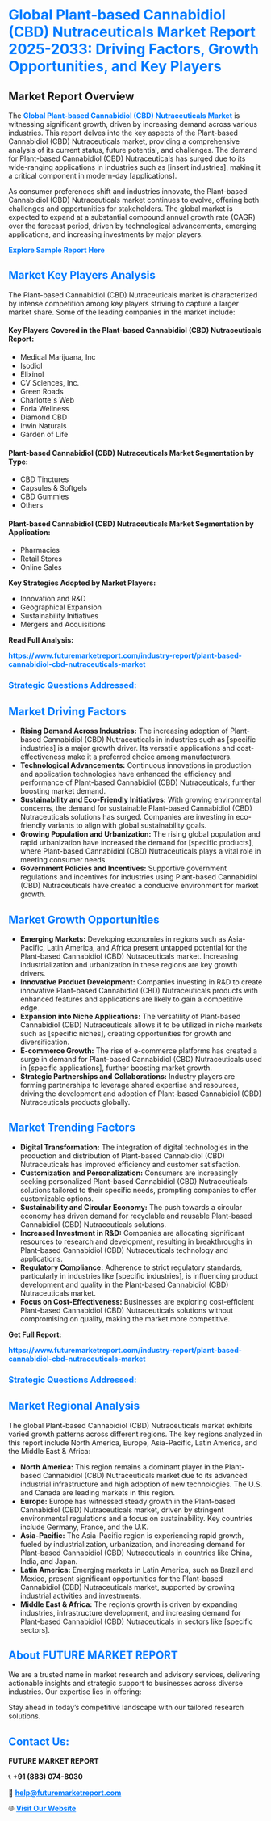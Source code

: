 <h1 style="color: #007BFF;">Global Plant-based Cannabidiol (CBD) Nutraceuticals Market Report 2025-2033: Driving Factors, Growth Opportunities, and Key Players</h1>

<section id="overview">
<h2>Market Report Overview</h2>
<p>The <a href="https://www.futuremarketreport.com/industry-report/plant-based-cannabidiol-cbd-nutraceuticals-market" style="color: #007BFF; text-decoration: none;"><strong>Global Plant-based Cannabidiol (CBD) Nutraceuticals Market</strong></a> is witnessing significant growth, driven by increasing demand across various industries. This report delves into the key aspects of the Plant-based Cannabidiol (CBD) Nutraceuticals market, providing a comprehensive analysis of its current status, future potential, and challenges. The demand for Plant-based Cannabidiol (CBD) Nutraceuticals has surged due to its wide-ranging applications in industries such as [insert industries], making it a critical component in modern-day [applications].</p>
<p>As consumer preferences shift and industries innovate, the Plant-based Cannabidiol (CBD) Nutraceuticals market continues to evolve, offering both challenges and opportunities for stakeholders. The global market is expected to expand at a substantial compound annual growth rate (CAGR) over the forecast period, driven by technological advancements, emerging applications, and increasing investments by major players.</p>
</section>

<section id="overview">
<p><a href="https://www.futuremarketreport.com/request-sample/reportId=79768" style="color: #007BFF; text-decoration: none;"><strong>Explore Sample Report Here</strong></a></p>
</section>

<section id="key-players">
<h2 style="color: #007BFF;">Market Key Players Analysis</h2>
<p>The Plant-based Cannabidiol (CBD) Nutraceuticals market is characterized by intense competition among key players striving to capture a larger market share. Some of the leading companies in the market include:</p>
<h4>Key Players Covered in the Plant-based Cannabidiol (CBD) Nutraceuticals Report:</h4>
<ul><li>Medical Marijuana, Inc</li><li>Isodiol</li><li>Elixinol</li><li>CV Sciences, Inc.</li><li>Green Roads</li><li>Charlotte`s Web</li><li>Foria Wellness</li><li>Diamond CBD</li><li>Irwin Naturals</li><li>Garden of Life</li></ul>
<h4>Plant-based Cannabidiol (CBD) Nutraceuticals Market Segmentation by Type:</h4>
<ul><li>CBD Tinctures</li><li>Capsules &amp; Softgels</li><li>CBD Gummies</li><li>Others</li></ul>

<h4>Plant-based Cannabidiol (CBD) Nutraceuticals Market Segmentation by Application:</h4>
<ul><li>Pharmacies</li><li>Retail Stores</li><li>Online Sales</li></ul>
<p><strong>Key Strategies Adopted by Market Players:</strong></p>
<ul>
<li>Innovation and R&D</li>
<li>Geographical Expansion</li>
<li>Sustainability Initiatives</li>
<li>Mergers and Acquisitions</li>
</ul>
</section>

<section>
<p><strong>Read Full Analysis: </strong></p><a href="https://www.futuremarketreport.com/industry-report/plant-based-cannabidiol-cbd-nutraceuticals-market" style="color: #007BFF; text-decoration: none;"><strong>https://www.futuremarketreport.com/industry-report/plant-based-cannabidiol-cbd-nutraceuticals-market</strong></a>
<h3 style="color: #007BFF;">Strategic Questions Addressed:</h3>
</section>

<section id="driving-factors">
<h2 style="color: #007BFF;">Market Driving Factors</h2>
<ul>
<li><strong>Rising Demand Across Industries:</strong> The increasing adoption of Plant-based Cannabidiol (CBD) Nutraceuticals in industries such as [specific industries] is a major growth driver. Its versatile applications and cost-effectiveness make it a preferred choice among manufacturers.</li>
<li><strong>Technological Advancements:</strong> Continuous innovations in production and application technologies have enhanced the efficiency and performance of Plant-based Cannabidiol (CBD) Nutraceuticals, further boosting market demand.</li>
<li><strong>Sustainability and Eco-Friendly Initiatives:</strong> With growing environmental concerns, the demand for sustainable Plant-based Cannabidiol (CBD) Nutraceuticals solutions has surged. Companies are investing in eco-friendly variants to align with global sustainability goals.</li>
<li><strong>Growing Population and Urbanization:</strong> The rising global population and rapid urbanization have increased the demand for [specific products], where Plant-based Cannabidiol (CBD) Nutraceuticals plays a vital role in meeting consumer needs.</li>
<li><strong>Government Policies and Incentives:</strong> Supportive government regulations and incentives for industries using Plant-based Cannabidiol (CBD) Nutraceuticals have created a conducive environment for market growth.</li>
</ul>
</section>

<section id="growth-opportunities">
<h2 style="color: #007BFF;">Market Growth Opportunities</h2>
<ul>
<li><strong>Emerging Markets:</strong> Developing economies in regions such as Asia-Pacific, Latin America, and Africa present untapped potential for the Plant-based Cannabidiol (CBD) Nutraceuticals market. Increasing industrialization and urbanization in these regions are key growth drivers.</li>
<li><strong>Innovative Product Development:</strong> Companies investing in R&D to create innovative Plant-based Cannabidiol (CBD) Nutraceuticals products with enhanced features and applications are likely to gain a competitive edge.</li>
<li><strong>Expansion into Niche Applications:</strong> The versatility of Plant-based Cannabidiol (CBD) Nutraceuticals allows it to be utilized in niche markets such as [specific niches], creating opportunities for growth and diversification.</li>
<li><strong>E-commerce Growth:</strong> The rise of e-commerce platforms has created a surge in demand for Plant-based Cannabidiol (CBD) Nutraceuticals used in [specific applications], further boosting market growth.</li>
<li><strong>Strategic Partnerships and Collaborations:</strong> Industry players are forming partnerships to leverage shared expertise and resources, driving the development and adoption of Plant-based Cannabidiol (CBD) Nutraceuticals products globally.</li>
</ul>
</section>

<section id="trending-factors">
<h2 style="color: #007BFF;">Market Trending Factors</h2>
<ul>
<li><strong>Digital Transformation:</strong> The integration of digital technologies in the production and distribution of Plant-based Cannabidiol (CBD) Nutraceuticals has improved efficiency and customer satisfaction.</li>
<li><strong>Customization and Personalization:</strong> Consumers are increasingly seeking personalized Plant-based Cannabidiol (CBD) Nutraceuticals solutions tailored to their specific needs, prompting companies to offer customizable options.</li>
<li><strong>Sustainability and Circular Economy:</strong> The push towards a circular economy has driven demand for recyclable and reusable Plant-based Cannabidiol (CBD) Nutraceuticals solutions.</li>
<li><strong>Increased Investment in R&D:</strong> Companies are allocating significant resources to research and development, resulting in breakthroughs in Plant-based Cannabidiol (CBD) Nutraceuticals technology and applications.</li>
<li><strong>Regulatory Compliance:</strong> Adherence to strict regulatory standards, particularly in industries like [specific industries], is influencing product development and quality in the Plant-based Cannabidiol (CBD) Nutraceuticals market.</li>
<li><strong>Focus on Cost-Effectiveness:</strong> Businesses are exploring cost-efficient Plant-based Cannabidiol (CBD) Nutraceuticals solutions without compromising on quality, making the market more competitive.</li>
</ul>
</section>

<section>
<p><strong>Get Full Report: </strong></p><a href="https://www.futuremarketreport.com/industry-report/plant-based-cannabidiol-cbd-nutraceuticals-market" style="color: #007BFF; text-decoration: none;"><strong>https://www.futuremarketreport.com/industry-report/plant-based-cannabidiol-cbd-nutraceuticals-market</strong></a>
<h3 style="color: #007BFF;">Strategic Questions Addressed:</h3>
</section>


<section id="regional-analysis">
<h2 style="color: #007BFF;">Market Regional Analysis</h2>
<p>The global Plant-based Cannabidiol (CBD) Nutraceuticals market exhibits varied growth patterns across different regions. The key regions analyzed in this report include North America, Europe, Asia-Pacific, Latin America, and the Middle East & Africa:</p>
<ul>
<li><strong>North America:</strong> This region remains a dominant player in the Plant-based Cannabidiol (CBD) Nutraceuticals market due to its advanced industrial infrastructure and high adoption of new technologies. The U.S. and Canada are leading markets in this region.</li>
<li><strong>Europe:</strong> Europe has witnessed steady growth in the Plant-based Cannabidiol (CBD) Nutraceuticals market, driven by stringent environmental regulations and a focus on sustainability. Key countries include Germany, France, and the U.K.</li>
<li><strong>Asia-Pacific:</strong> The Asia-Pacific region is experiencing rapid growth, fueled by industrialization, urbanization, and increasing demand for Plant-based Cannabidiol (CBD) Nutraceuticals in countries like China, India, and Japan.</li>
<li><strong>Latin America:</strong> Emerging markets in Latin America, such as Brazil and Mexico, present significant opportunities for the Plant-based Cannabidiol (CBD) Nutraceuticals market, supported by growing industrial activities and investments.</li>
<li><strong>Middle East & Africa:</strong> The region’s growth is driven by expanding industries, infrastructure development, and increasing demand for Plant-based Cannabidiol (CBD) Nutraceuticals in sectors like [specific sectors].</li>
</ul>
</section>

<footer>
<h2 style="color: #007BFF;">About FUTURE MARKET REPORT</h2>
<p>We are a trusted name in market research and advisory services, delivering actionable insights and strategic support to businesses across diverse industries. Our expertise lies in offering:</p>

<p>Stay ahead in today’s competitive landscape with our tailored research solutions.</p>

<h2 style="color: #007BFF;">Contact Us:</h2>
<p><strong>FUTURE MARKET REPORT</strong></p>
<p>📞 <strong>+91 (883) 074-8030</strong></p>
<p>📧 <strong><a href="mailto:help@futuremarketreport.com" style="color: #007BFF;">help@futuremarketreport.com</a></strong></p>
<p>🌐 <strong><a href="https://www.futuremarketreport.com/" style="color: #007BFF;">Visit Our Website</a></strong></p>
</footer>
